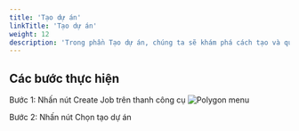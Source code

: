 ```yaml
---
title: 'Tạo dự án'
linkTitle: 'Tạo dự án'
weight: 12
description: 'Trong phần Tạo dự án, chúng ta sẽ khám phá cách tạo và quản lý các dự án trong hệ thống của chúng tôi. Bạn sẽ được hướng dẫn qua từng bước cụ thể, từ việc tạo dự án mới đến cách thực hiện các thao tác quản lý và theo dõi dự án của bạn. Dù bạn là người dùng mới hoặc đã có kinh nghiệm, phần này sẽ giúp bạn tận dụng tối đa tính năng quản lý dự án của chúng tôi.'
---
```


## Các bước thực hiện

Bước 1: Nhấn nút Create Job trên thanh công cụ
![Polygon menu](![image](https://github.com/DoThanhNhan0701/dop_fe_docs/assets/93235049/3c6c551e-e25b-4e41-a77b-4310a45b9f3c))
  
Bước 2: Nhấn nút Chọn tạo dự án
